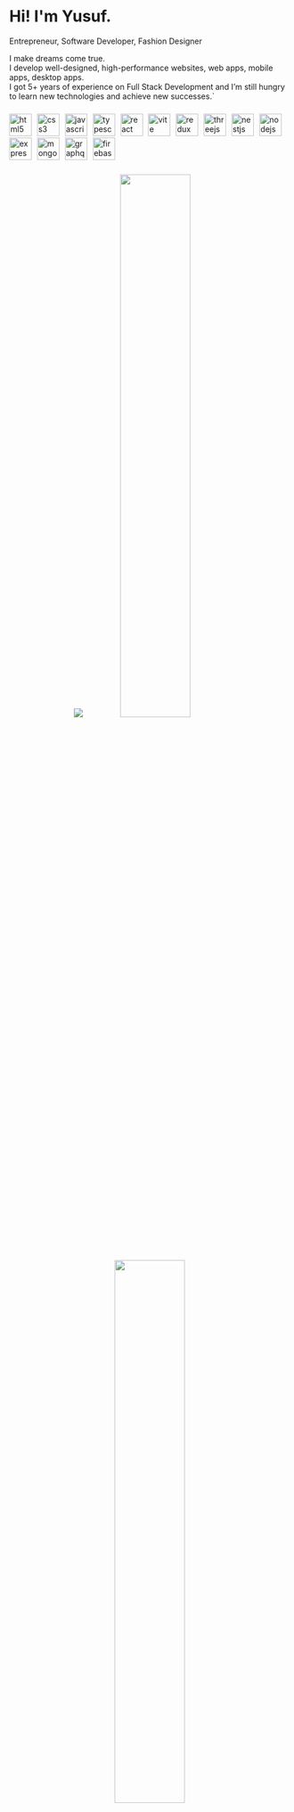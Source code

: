 <h1>Hi! I'm Yusuf.</h1>
<p style={{font-size: 1.5em}}>Entrepreneur, Software Developer, Fashion Designer</p>

<p align="left">
  I make dreams come true. <br>
  I develop well-designed, high-performance websites, web apps, mobile apps, desktop apps. <br>
  I got 5+ years of experience on Full Stack Development and I’m still hungry to learn new technologies and achieve new successes.` <br>
</p>

###

<div align="left">
  <img src="https://skillicons.dev/icons?i=html" height="40" alt="html5 logo"  />
  <img width="2" />
  <img src="https://skillicons.dev/icons?i=css" height="40" alt="css3 logo"  />
  <img width="2" />
  <img src="https://skillicons.dev/icons?i=javascript" height="40" alt="javascript logo"  />
  <img width="2" />
  <img src="https://skillicons.dev/icons?i=typescript" height="40" alt="typescript logo"  />
  <img width="2" />
  <img src="https://skillicons.dev/icons?i=react" height="40" alt="react logo"  />
  <img width="2" />
  <img src="https://skillicons.dev/icons?i=vite" height="40" alt="vite logo"  />
  <img width="2" />
  <img src="https://skillicons.dev/icons?i=redux" height="40" alt="redux logo"  />
  <img width="2" />
  <img src="https://skillicons.dev/icons?i=threejs" height="40" alt="threejs logo"  />
  <img width="2" />
  <img src="https://skillicons.dev/icons?i=nestjs" height="40" alt="nestjs logo"  />
  <img width="2" />
  <img src="https://skillicons.dev/icons?i=nodejs" height="40" alt="nodejs logo"  />
  <img width="2" />
  <img src="https://skillicons.dev/icons?i=express" height="40" alt="express logo"  />
  <img width="2" />
  <img src="https://skillicons.dev/icons?i=mongodb" height="40" alt="mongodb logo"  />
  <img width="2" />
  <img src="https://skillicons.dev/icons?i=graphql" height="40" alt="graphql logo"  />
  <img width="2" />
  <img src="https://skillicons.dev/icons?i=firebase" height="40" alt="firebase logo"  />
</div>

###

<p align="center">

  <img src="https://github-readme-activity-graph.vercel.app/graph?username=saintyusuf&area=true&order=5&hide_border=true&border_radius=0&theme=nord&bg_color=0d1117&custom_title=Contribution%20Graph">
  
  <img width="50%" height="auto" src ="https://github-readme-stats.vercel.app/api?username=saintyusuf&theme=nord&bg_color=0d1117&show_icons=true&hide_border=true&border_radius=0&custom_title=GitHub%20Stats">
  
  <img width="50%" height="auto" src ="https://github-readme-stats.vercel.app/api/top-langs?username=saintyusuf&theme=nord&bg_color=0d1117&layout=compact&hide_border=true&border_radius=0&langs_count=10&exclude_repo=ffmpeg-kit-react-native">
  
</p>
